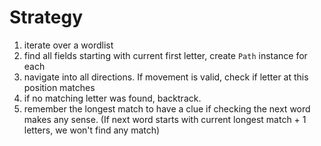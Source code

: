 # Strategy

1. iterate over a wordlist
2. find all fields starting with current first letter, create `Path` instance for each
3. navigate into all directions. If movement is valid, check if letter at this position matches
4. if no matching letter was found, backtrack.
5. remember the longest match to have a clue if checking the next word makes any sense. (If next word starts with current longest match + 1 letters, we won't find any match)